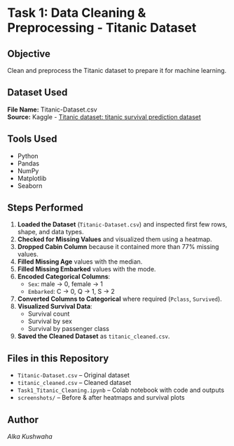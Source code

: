 # Task 1: Data Cleaning & Preprocessing - Titanic Dataset

## Objective
Clean and preprocess the Titanic dataset to prepare it for machine learning.

## Dataset Used
**File Name:** Titanic-Dataset.csv  
**Source:** Kaggle - [Titanic dataset: titanic survival prediction dataset ](https://www.kaggle.com/c/titanic/data.)  

## Tools Used
- Python  
- Pandas  
- NumPy  
- Matplotlib  
- Seaborn  

## Steps Performed
1. **Loaded the Dataset** (`Titanic-Dataset.csv`) and inspected first few rows, shape, and data types.
2. **Checked for Missing Values** and visualized them using a heatmap.
3. **Dropped Cabin Column** because it contained more than 77% missing values.
4. **Filled Missing Age** values with the median.
5. **Filled Missing Embarked** values with the mode.
6. **Encoded Categorical Columns**:
   - `Sex`: male → 0, female → 1  
   - `Embarked`: C → 0, Q → 1, S → 2
7. **Converted Columns to Categorical** where required (`Pclass`, `Survived`).
8. **Visualized Survival Data**:
   - Survival count
   - Survival by sex
   - Survival by passenger class
9. **Saved the Cleaned Dataset** as `titanic_cleaned.csv`.

## Files in this Repository
- `Titanic-Dataset.csv` – Original dataset  
- `titanic_cleaned.csv` – Cleaned dataset  
- `Task1_Titanic_Cleaning.ipynb` – Colab notebook with code and outputs  
- `screenshots/` – Before & after heatmaps and survival plots

## Author
*Alka Kushwaha*
